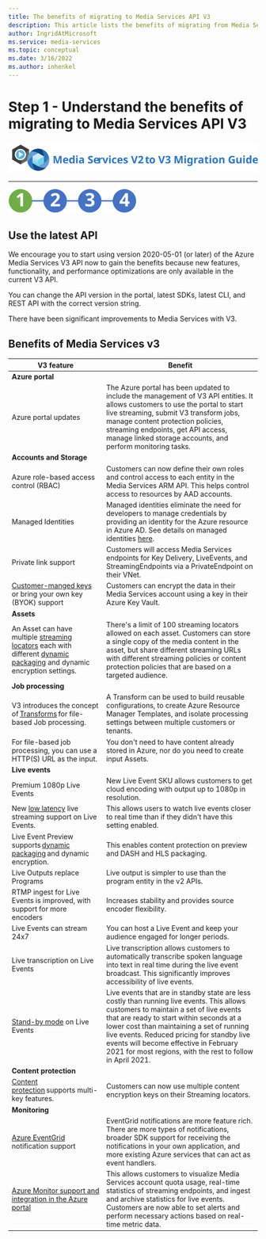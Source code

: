 ```yaml
---
title: The benefits of migrating to Media Services API V3
description: This article lists the benefits of migrating from Media Services v2 to v3.
author: IngridAtMicrosoft
ms.service: media-services
ms.topic: conceptual
ms.date: 3/16/2022
ms.author: inhenkel
---
```


# Step 1 - Understand the benefits of migrating to Media Services API V3

![migration guide logo](./media/migration-guide/azure-media-services-logo-migration-guide.svg)

<hr color="#5ea0ef" size="10">

![migration steps 2](./media/migration-guide/steps-1.svg)

## Use the latest API

We encourage you to start using version 2020-05-01 (or later) of the Azure Media Services V3 API now to gain the benefits because new features, functionality, and performance optimizations are only available in the current V3 API.

You can change the API version in the portal, latest SDKs, latest CLI, and REST API with the correct version string.

There have been significant improvements to Media Services with V3.  

## Benefits of Media Services v3

| **V3 feature** | **Benefit** |
| --- | --- |
| **Azure portal** | |
| Azure portal updates | The Azure portal has been updated to include the management of V3 API entities. It allows customers to use the portal to start live streaming, submit V3 transform jobs, manage content protection policies, streaming endpoints, get API access, manage linked storage accounts, and perform monitoring tasks. |
| **Accounts and Storage** | |
| Azure role-based access control (RBAC) | Customers can now define their own roles and control access to each entity in the Media Services ARM API. This helps control access to resources by AAD accounts. |
| Managed Identities | Managed identities eliminate the need for developers to manage credentials by providing an identity for the Azure resource in Azure AD. See details on managed identities [here](https://docs.microsoft.com/active-directory/managed-identities-azure-resources/overview.md). |
| Private link support | Customers will access Media Services endpoints for Key Delivery, LiveEvents, and StreamingEndpoints via a PrivateEndpoint on their VNet. |
| [Customer-manged keys](concept-use-customer-managed-keys-byok.md) or bring your own key (BYOK) support | Customers can encrypt the data in their Media Services account using a key in their Azure Key Vault. |
| **Assets** | |
| An Asset can have multiple [streaming locators](stream-streaming-locators-concept.md) each with different [dynamic packaging](encode-dynamic-packaging-concept.md) and dynamic encryption settings. | There's a limit of 100 streaming locators allowed on each asset. Customers can store a single copy of the media content in the asset, but share different streaming URLs with different streaming policies or content protection policies that are based on a targeted audience.
| **Job processing** ||
| V3 introduces the concept of [Transforms](transform-jobs-concept.md) for file-based Job processing. | A Transform can be used to build reusable configurations, to create Azure Resource Manager Templates, and isolate processing settings between multiple customers or tenants. |
| For file-based job processing, you can use a HTTP(S) URL as the input. | You don't need to have content already stored in Azure, nor do you need to create input Assets. |
| **Live events** ||
| Premium 1080p Live Events | New Live Event SKU allows customers to get cloud encoding with output up to 1080p in resolution. |
| New [low latency](live-event-latency-reference.md) live streaming support on Live Events. | This allows users to watch live events closer to real time than if they didn't have this setting enabled. |
| Live Event Preview supports [dynamic packaging](encode-dynamic-packaging-concept.md) and dynamic encryption. | This enables content protection on preview and DASH and HLS packaging. |
| Live Outputs replace Programs | Live output is simpler to use than the program entity in the v2 APIs. |
| RTMP ingest for Live Events is improved, with support for more encoders | Increases stability and provides source encoder flexibility. |
| Live Events can stream 24x7 | You can host a Live Event and keep your audience engaged for longer periods. |
| Live transcription on Live Events | Live transcription allows customers to automatically transcribe spoken language into text in real time during the live event broadcast. This significantly improves accessibility of live events. |
| [Stand-by mode](live-event-outputs-concept.md#standby-mode) on Live Events | Live events that are in standby state are less costly than running live events. This allows customers to maintain a set of live events that are ready to start within seconds at a lower cost than maintaining a set of running live events. Reduced pricing for standby live events will become effective in February 2021 for most regions, with the rest to follow in April 2021.
|**Content protection** ||
| [Content protection](drm-content-key-policy-concept.md) supports multi-key features. | Customers can now use multiple content encryption keys on their Streaming locators. |
| **Monitoring** | |
| [Azure EventGrid](monitoring/reacting-to-media-services-events.md) notification support | EventGrid notifications are more feature rich. There are more types of notifications, broader SDK support for receiving the notifications in your own application, and more existing Azure services that can act as event handlers. |
| [Azure Monitor support and integration in the Azure portal](monitoring/monitor-events-portal-how-to.md) | This allows customers to visualize Media Services account quota usage, real-time statistics of streaming endpoints, and ingest and archive statistics for live events. Customers are now able to set alerts and perform necessary actions based on real-time metric data. |
